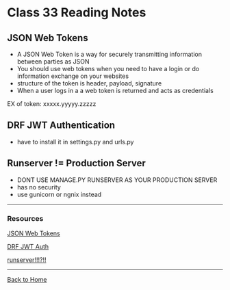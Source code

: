 # Class 33 Reading Notes

## JSON Web Tokens

- A JSON Web Token is a way for securely transmitting information between parties as JSON
- You should use web tokens when you need to have a login or do information exchange on your websites
- structure of the token is header, payload, signature
- When a user logs in a a web token is returned and acts as credentials

EX of token: xxxxx.yyyyy.zzzzz

## DRF JWT Authentication

- have to install it in settings.py and urls.py

## Runserver != Production Server

- DONT USE MANAGE.PY RUNSERVER AS YOUR PRODUCTION SERVER
- has no security
- use gunicorn or ngnix instead

---

### Resources

[JSON Web Tokens](https://jwt.io/introduction/)

[DRF JWT Auth](https://simpleisbetterthancomplex.com/tutorial/2018/12/19/how-to-use-jwt-authentication-with-django-rest-framework.html)

[runserver!!!?!!](https://vsupalov.com/django-runserver-in-production/)

---

[Back to Home](../README.md)
